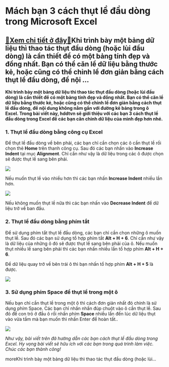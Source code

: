 Mách bạn 3 cách thụt lề đầu dòng trong Microsoft Excel
======================================================

[:gift:Xem chi tiết ở đây:gift:](https://hddtvn.com/mach-ban-3-cach-thut-le-dau-dong-trong-microsoft-excel/)Khi trình bày một bảng dữ liệu thì thao tác thụt đầu dòng (hoặc lùi đầu dòng) là cần thiết để có một bảng tính đẹp và đồng nhất. Bạn có thể căn lề dữ liệu bằng thước kẻ, hoặc cũng có thể chỉnh lề đơn giản bằng cách thụt lề đầu dòng, để nội …
-------------------------------------------------------------------------------------------------------------------------------------------------------------------------------------------------------------------------------------------------

**Khi trình bày một bảng dữ liệu thì thao tác thụt đầu dòng (hoặc lùi đầu dòng) là cần thiết để có một bảng tính đẹp và đồng nhất. Bạn có thể căn lề dữ liệu bằng thước kẻ, hoặc cũng có thể chỉnh lề đơn giản bằng cách thụt lề đầu dòng, để nội dung không nằm gần với đường kẻ bảng trong ô Excel. Trong bài viết này, hddtvn sẽ giới thiệu với các bạn 3 cách thụt lề đầu dòng trong Excel để các bạn căn chỉnh dữ liệu của mình đẹp hơn nhé.**


### 1. Thụt lề đầu dòng bằng công cụ Excel


Để thụt lề đầu dòng về bên phải, các bạn chỉ cần chọn các ô cần thụt lề rồi chọn thẻ **Home** trên thanh công cụ. Sau đó các bạn nhấn vào **Increase Indent** tại mục **Alignment**. Chỉ cần như vậy là dữ liệu trong các ô được chọn sẽ được thụt lề sang bên phải.


![](https://hddtvn.com/wp-content/uploads/2021/01/DSoIT2F.png)


Nếu muốn thụt lề vào nhiều hơn thì các bạn nhấn **Increase Indent** nhiều lần hơn.


![](https://hddtvn.com/wp-content/uploads/2021/01/Fihf4Tq.png)


Nếu không muốn thụt lề nữa thì các bạn nhấn vào **Decrease Indent** để dữ liệu trở về ban đầu.


### 


### 2. Thụt lề đầu dòng bằng phím tắt


Để sử dụng phím tắt thụt lề đầu dòng, các bạn chỉ cần chọn những ô muốn thụt lề. Sau đó các bạn sử dụng tổ hợp phím tắt **Alt + H + 6**. Chỉ cần như vậy là dữ liệu của những ô đó sẽ được thụt lề sang bên phải của ô. Nếu muốn thụt nhiều lề sang bên phải thì các bạn nhấn nhiều lần tổ hợp phím **Alt + H + 6**.


Để dữ liệu quay trở về bên trái ô thì bạn nhấn tổ hợp phím **Alt + H + 5** là được.


![](https://hddtvn.com/wp-content/uploads/2021/01/35.png)


### 3. Sử dụng phím Space để thụt lề trong một ô


Nếu bạn chỉ cần thụt lề trong một ô thì cách đơn giản nhất đó chính là sử dụng phím Space. Các bạn chỉ nhấn nhấn đúp chuột vào ô cần thụt lề. Sau đó để con trỏ ở đầu ô rồi nhấn phím **Space** nhiều lần đến lúc dữ liệu thụt vào vừa tầm mà bạn muốn thì nhấn Enter để hoàn tất..


![](https://hddtvn.com/wp-content/uploads/2021/01/37-2.png)


*Như vậy, bài viết trên đã hướng dẫn các bạn cách thụt lề đầu dòng trong Excel. Hy vọng bài viết sẽ hữu ích với các bạn trong quá trình làm việc. Chúc các bạn thành công!*


moreKhi trình bày một bảng dữ liệu thì thao tác thụt đầu dòng (hoặc lùi…

